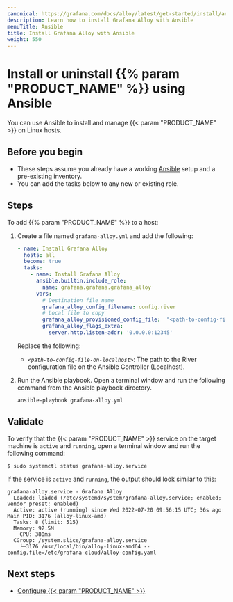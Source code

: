 ```yaml
---
canonical: https://grafana.com/docs/alloy/latest/get-started/install/ansible/
description: Learn how to install Grafana Alloy with Ansible
menuTitle: Ansible
title: Install Grafana Alloy with Ansible
weight: 550
---
```


# Install or uninstall {{% param "PRODUCT_NAME" %}} using Ansible

You can use Ansible to install and manage {{< param "PRODUCT_NAME" >}} on Linux hosts.

## Before you begin

- These steps assume you already have a working [Ansible][] setup and a pre-existing inventory.
- You can add the tasks below to any new or existing role.

## Steps

To add {{% param "PRODUCT_NAME" %}} to a host:

1. Create a file named `grafana-alloy.yml` and add the following:

    ```yaml
    - name: Install Grafana Alloy
      hosts: all
      become: true
      tasks:
        - name: Install Grafana Alloy
          ansible.builtin.include_role:
            name: grafana.grafana.grafana_alloy
          vars:
            # Destination file name
            grafana_alloy_config_filename: config.river
            # Local file to copy
            grafana_alloy_provisioned_config_file:  "<path-to-config-file-on-localhost>"
            grafana_alloy_flags_extra:
              server.http.listen-addr: '0.0.0.0:12345'
    ```

   Replace the following:
   - _`<path-to-config-file-on-localhost>`_: The path to the River configuration file on the Ansible Controller (Localhost).

1. Run the Ansible playbook. Open a terminal window and run the following command from the Ansible playbook directory.

   ```shell
   ansible-playbook grafana-alloy.yml
   ```

## Validate

To verify that the {{< param "PRODUCT_NAME" >}} service on the target machine is `active` and `running`, open a terminal window and run the following command:

```shell
$ sudo systemctl status grafana-alloy.service
```

If the service is `active` and `running`, the output should look similar to this:

```
grafana-alloy.service - Grafana Alloy
  Loaded: loaded (/etc/systemd/system/grafana-alloy.service; enabled; vendor preset: enabled)
  Active: active (running) since Wed 2022-07-20 09:56:15 UTC; 36s ago
Main PID: 3176 (alloy-linux-amd)
  Tasks: 8 (limit: 515)
  Memory: 92.5M
    CPU: 380ms
  CGroup: /system.slice/grafana-alloy.service
    └─3176 /usr/local/bin/alloy-linux-amd64 --config.file=/etc/grafana-cloud/alloy-config.yaml
```

## Next steps

- [Configure {{< param "PRODUCT_NAME" >}}][Configure]

[Ansible]: https://www.ansible.com/
[Configure]: ../../../tasks/configure/configure-linux/
